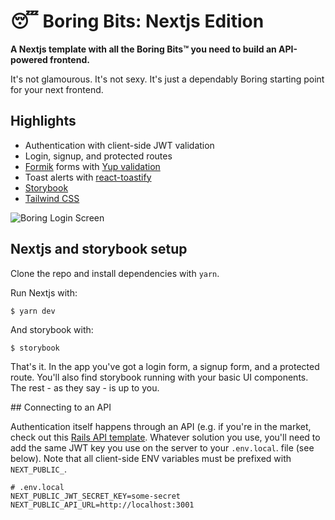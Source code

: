 # 😴 Boring Bits: Nextjs Edition

**A Nextjs template with all the Boring Bits™ you need to build an API-powered frontend.** 

It's not glamourous. It's not sexy. It's just a dependably Boring starting point for your next frontend.

## Highlights

- Authentication with client-side JWT validation
- Login, signup, and protected routes
- [Formik](https://formik.org/) forms with [Yup validation](https://github.com/jquense/yup)
- Toast alerts with [react-toastify](https://github.com/fkhadra/react-toastify)
- [Storybook](https://storybook.js.org/)
- [Tailwind CSS](https://tailwindcss.com)

![Boring Login Screen](https://img.jame.sc/boring-bits-nextjs-screenshot.png)

## Nextjs and storybook setup

Clone the repo and install dependencies with `yarn`. 

Run Nextjs with:  

```
$ yarn dev
```

And storybook with:

```
$ storybook
```

That's it. In the app you've got a login form, a signup form, and a protected route. You'll also find storybook running with your basic UI components. The rest - as they say - is up to you.

## Connecting to an API

Authentication itself happens through an API (e.g. if you're in the market, check out this [Rails API template](https://jameschambers.co.uk/rails-api). Whatever solution you use, you'll need to add the same JWT key you use on the server to your `.env.local`. file (see below). Note that all client-side ENV variables must be prefixed with `NEXT_PUBLIC_`.

```
# .env.local
NEXT_PUBLIC_JWT_SECRET_KEY=some-secret
NEXT_PUBLIC_API_URL=http://localhost:3001
```

